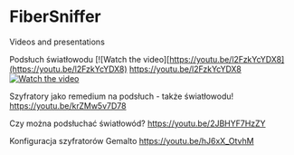 # FiberSniffer
Videos and presentations


Podsłuch światłowodu
[![Watch the video][https://youtu.be/l2FzkYcYDX8](https://youtu.be/l2FzkYcYDX8)
https://youtu.be/l2FzkYcYDX8
[![Watch the video](/jpg/preview.png)](https://youtu.be/uF-Ci-_N4Cs) 

Szyfratory jako remedium na podsłuch - także światłowodu!
https://youtu.be/krZMw5v7D78


Czy można podsłuchać światłowód?
https://youtu.be/2JBHYF7HzZY


Konfiguracja szyfratorów Gemalto
https://youtu.be/hJ6xX_OtvhM
